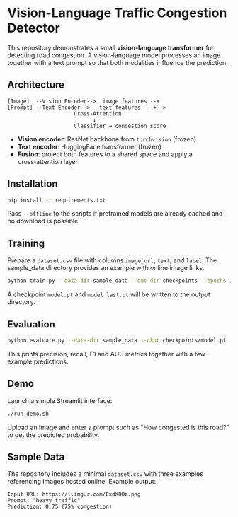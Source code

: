 # Vision-Language Traffic Congestion Detector

This repository demonstrates a small **vision‑language transformer** for detecting road congestion. A vision‑language model processes an image together with a text prompt so that both modalities influence the prediction.

## Architecture
```
[Image]  --Vision Encoder-->  image features --+
[Prompt] --Text Encoder-->   text features  --+-->
                     Cross‑Attention
                           ↓
                     Classifier → congestion score
```
- **Vision encoder**: ResNet backbone from `torchvision` (frozen)
- **Text encoder**: HuggingFace transformer (frozen)
- **Fusion**: project both features to a shared space and apply a cross‑attention layer

## Installation
```bash
pip install -r requirements.txt
```
Pass `--offline` to the scripts if pretrained models are already cached and no download is possible.

## Training
Prepare a `dataset.csv` file with columns `image_url`, `text`, and `label`. The sample_data directory provides an example with online image links.
```bash
python train.py --data-dir sample_data --out-dir checkpoints --epochs 1
```
A checkpoint `model.pt` and `model_last.pt` will be written to the output directory.

## Evaluation
```bash
python evaluate.py --data-dir sample_data --ckpt checkpoints/model.pt
```
This prints precision, recall, F1 and AUC metrics together with a few example predictions.

## Demo
Launch a simple Streamlit interface:
```bash
./run_demo.sh
```
Upload an image and enter a prompt such as "How congested is this road?" to get the predicted probability.

## Sample Data
The repository includes a minimal `dataset.csv` with three examples referencing images hosted online. Example output:
```
Input URL: https://i.imgur.com/ExdKOOz.png
Prompt: "heavy traffic"
Prediction: 0.75 (75% congestion)
```
